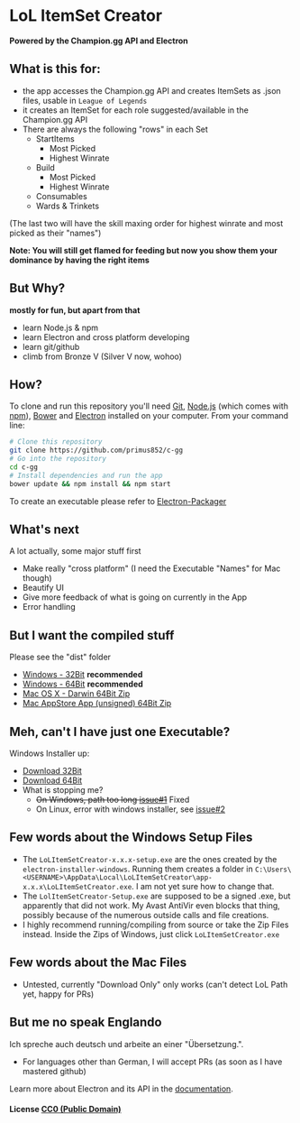 # LoL ItemSet Creator

**Powered by the Champion.gg API and Electron**

## What is this for:

- the app accesses the Champion.gg API and creates ItemSets as .json files, usable in `League of Legends`
- it creates an ItemSet for each role suggested/available in the Champion.gg API
- There are always the following "rows" in each Set
    - StartItems
        - Most Picked
        - Highest Winrate
    - Build
        - Most Picked
        - Highest Winrate
    - Consumables
    - Wards & Trinkets

(The last two will have the skill maxing order for highest winrate and most picked as their "names")

**Note: You will still get flamed for feeding but now you show them your dominance by having the right items**

## But Why?

**mostly for fun, but apart from that**
- learn Node.js & npm
- learn Electron and cross platform developing
- learn git/github
- climb from Bronze V (Silver V now, wohoo)

## How?

To clone and run this repository you'll need [Git](https://git-scm.com), [Node.js](https://nodejs.org/en/download/) (which comes with [npm](http://npmjs.com)), [Bower](http://bower.io/) and [Electron](http://electron.atom.io/docs/latest) installed on your computer. From your command line:

```bash
# Clone this repository
git clone https://github.com/primus852/c-gg
# Go into the repository
cd c-gg
# Install dependencies and run the app
bower update && npm install && npm start
```

To create an executable please refer to [Electron-Packager](https://github.com/electron-userland/electron-packager)
 
## What's next
A lot actually, some major stuff first
- Make really "cross platform" (I need the Executable "Names" for Mac though)
- Beautify UI
- Give more feedback of what is going on currently in the App
- Error handling

## But I want the compiled stuff
Please see the "dist" folder
- [Windows - 32Bit](https://github.com/primus852/c-gg/raw/master/dist/packages/windows_ia32.7z) **recommended**
- [Windows - 64Bit](https://github.com/primus852/c-gg/raw/master/dist/packages/windows_x64.7z) **recommended**
- [Mac OS X - Darwin 64Bit Zip](https://github.com/primus852/c-gg/raw/master/dist/packages/darwin_x64.7z)
- [Mac AppStore App (unsigned) 64Bit Zip](https://github.com/primus852/c-gg/raw/master/dist/packages/mas_x64.7z)

## Meh, can't I have just one Executable?
Windows Installer up:
- [Download 32Bit](https://github.com/primus852/c-gg/raw/master/dist/installers/win/32bit/LoLItemSetCreator-0.1.1-setup.exe)
- [Download 64Bit](https://github.com/primus852/c-gg/raw/master/dist/installers/win/64bit/LoLItemSetCreator-0.1.1-setup.exe) 
- What is stopping me?
    - ~~On Windows, path too long [issue#1](https://github.com/primus852/c-gg/issues/1)~~ Fixed
    - On Linux, error with windows installer, see [issue#2](https://github.com/primus852/c-gg/issues/2)

## Few words about the Windows Setup Files
- The `LoLItemSetCreator-x.x.x-setup.exe` are the ones created by the `electron-installer-windows`. Running them creates a folder in `C:\Users\<USERNAME>\AppData\Local\LoLItemSetCreator\app-x.x.x\LoLItemSetCreator.exe`. I am not yet sure how to change that.
- The `LolItemSetCreator-Setup.exe` are supposed to be a signed .exe, but apparently that did not work. My Avast AntiVir even blocks that thing, possibly because of the numerous outside calls and file creations.
- I highly recommend running/compiling from source or take the Zip Files instead. Inside the Zips of Windows, just click `LoLItemSetCreator.exe`

## Few words about the Mac Files
- Untested, currently "Download Only" only works (can't detect LoL Path yet, happy for PRs)

## But me no speak Englando
Ich spreche auch deutsch und arbeite an einer "Übersetzung.".
- For languages other than German, I will accept PRs (as soon as I have mastered github)

Learn more about Electron and its API in the [documentation](http://electron.atom.io/docs/latest).

#### License [CC0 (Public Domain)](LICENSE.md)
